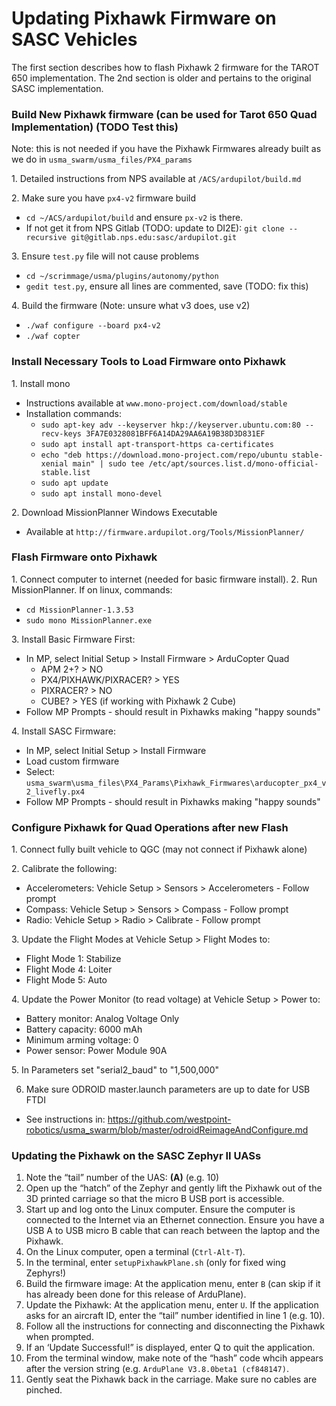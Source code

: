# Updating Pixhawk Firmware on SASC Vehicles
The first section describes how to flash Pixhawk 2 firmware for the TAROT 650 implementation.  The 2nd section is older and pertains to the original SASC implementation.

### Build New Pixhawk firmware (can be used for Tarot 650 Quad Implementation) (TODO Test this)
Note: this is not needed if you have the Pixhawk Firmwares already built as we do in `usma_swarm/usma_files/PX4_params`

1. Detailed instructions from NPS available at `/ACS/ardupilot/build.md`

2. Make sure you have `px4-v2` firmware build

  * `cd ~/ACS/ardupilot/build` and ensure `px-v2` is there.  
  * If not get it from NPS Gitlab (TODO: update to DI2E): `git clone --recursive git@gitlab.nps.edu:sasc/ardupilot.git` 

3. Ensure `test.py` file will not cause problems

  * `cd ~/scrimmage/usma/plugins/autonomy/python`   
  * `gedit test.py`, ensure all lines are commented, save (TODO: fix this)
  
4. Build the firmware (Note: unsure what v3 does, use v2)

  * `./waf configure --board px4-v2`   
  * `./waf copter`


### Install Necessary Tools to Load Firmware onto Pixhawk
1. Install mono

  * Instructions available at `www.mono-project.com/download/stable`
  * Installation commands:
     - `sudo apt-key adv --keyserver hkp://keyserver.ubuntu.com:80 --recv-keys 3FA7E0328081BFF6A14DA29AA6A19B38D3D831EF`
     - `sudo apt install apt-transport-https ca-certificates`
     - `echo "deb https://download.mono-project.com/repo/ubuntu stable-xenial main" | sudo tee /etc/apt/sources.list.d/mono-official-stable.list`
     - `sudo apt update`
     - `sudo apt install mono-devel`

2. Download MissionPlanner Windows Executable

  * Available at `http://firmware.ardupilot.org/Tools/MissionPlanner/`


### Flash Firmware onto Pixhawk
1. Connect computer to internet (needed for basic firmware install).
2. Run MissionPlanner.  If on linux, commands:

  * `cd MissionPlanner-1.3.53`
  * `sudo mono MissionPlanner.exe`

3. Install Basic Firmware First:
  * In MP, select Initial Setup > Install Firmware > ArduCopter Quad
     - APM 2+? > NO
     - PX4/PIXHAWK/PIXRACER? > YES
     - PIXRACER? > NO
     - CUBE? > YES (if working with Pixhawk 2 Cube)
  * Follow MP Prompts - should result in Pixhawks making "happy sounds"
  
4. Install SASC Firmware:
  * In MP, select Initial Setup > Install Firmware 
  * Load custom firmware
  * Select: `usma_swarm\usma_files\PX4_Params\Pixhawk_Firmwares\arducopter_px4_v2_livefly.px4`
  * Follow MP Prompts - should result in Pixhawks making "happy sounds"
  
### Configure Pixhawk for Quad Operations after new Flash
1. Connect fully built vehicle to QGC (may not connect if Pixhawk alone)

2. Calibrate the following:

  * Accelerometers: Vehicle Setup > Sensors > Accelerometers - Follow prompt  
  * Compass: Vehicle Setup > Sensors > Compass - Follow prompt
  * Radio: Vehicle Setup > Radio > Calibrate - Follow prompt

3. Update the Flight Modes at Vehicle Setup > Flight Modes to:

  * Flight Mode 1: Stabilize
  * Flight Mode 4: Loiter  
  * Flight Mode 5: Auto

4. Update the Power Monitor (to read voltage) at Vehicle Setup > Power to:

  * Battery monitor: Analog Voltage Only
  * Battery capacity: 6000 mAh 
  * Minimum arming voltage: 0
  * Power sensor: Power Module 90A

5. In Parameters set "serial2_baud" to "1,500,000"

6. Make sure ODROID master.launch parameters are up to date for USB FTDI
  * See instructions in: https://github.com/westpoint-robotics/usma_swarm/blob/master/odroidReimageAndConfigure.md

### Updating the Pixhawk on the SASC Zephyr II UASs

1.	Note the “tail” number of the UAS: ____(A)____ (e.g. 10)
2.	Open up the “hatch” of the Zephyr and gently lift the Pixhawk out of the 3D printed carriage so that the micro B USB port is accessible.
3.	Start up and log onto the Linux computer.  Ensure the computer is connected to the Internet via an Ethernet connection.  Ensure you have a USB A to USB micro B cable that can reach between the laptop and the Pixhawk.
4.	On the Linux computer, open a terminal (`Ctrl-Alt-T`).
5.	In the terminal, enter `setupPixhawkPlane.sh` (only for fixed wing Zephyrs!)
6.	Build the firmware image: At the application menu, enter `B` (can skip if it has already been done for this release of ArduPlane).
7.	Update the Pixhawk:  At the application menu, enter `U`.  If the application asks for an aircraft ID, enter the “tail” number identified in line 1 (e.g. 10).
8.	Follow all the instructions for connecting and disconnecting the Pixhawk when prompted.
9.	If an ‘Update Successful!” is displayed, enter Q to quit the application.
10. From the terminal window, make note of the “hash” code whcih appears after the version string (e.g. `ArduPlane V3.8.0beta1 (cf848147)`.
11. Gently seat the Pixhawk back in the carriage.  Make sure no cables are pinched.
